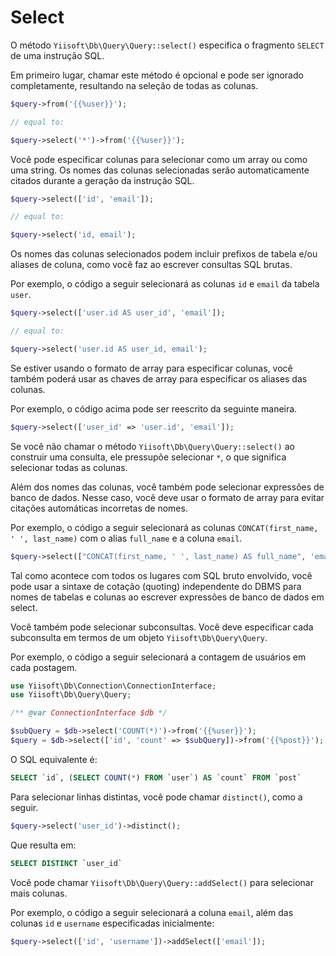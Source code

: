 # Select

O método `Yiisoft\Db\Query\Query::select()` especifica o fragmento `SELECT` de uma instrução SQL.

Em primeiro lugar, chamar este método é opcional e pode ser ignorado completamente, resultando na seleção de todas as colunas.

```php
$query->from('{{%user}}');

// equal to:

$query->select('*')->from('{{%user}}');
```

Você pode especificar colunas para selecionar como um array ou como uma string.
Os nomes das colunas selecionadas serão automaticamente citados durante a geração da instrução SQL.

```php
$query->select(['id', 'email']);

// equal to:

$query->select('id, email');
```

Os nomes das colunas selecionados podem incluir prefixos de tabela e/ou aliases de coluna, como você faz ao escrever consultas SQL brutas.

Por exemplo, o código a seguir selecionará as colunas `id` e `email` da tabela `user`.

```php
$query->select(['user.id AS user_id', 'email']);

// equal to:

$query->select('user.id AS user_id, email');
```

Se estiver usando o formato de array para especificar colunas, você também poderá usar as chaves de array para especificar os aliases das colunas.

Por exemplo, o código acima pode ser reescrito da seguinte maneira.

```php
$query->select(['user_id' => 'user.id', 'email']);
```

Se você não chamar o método `Yiisoft\Db\Query\Query::select()` ao construir uma consulta,
ele pressupõe selecionar `*`, o que significa selecionar todas as colunas.

Além dos nomes das colunas, você também pode selecionar expressões de banco de dados.
Nesse caso, você deve usar o formato de array para evitar citações automáticas incorretas de nomes.

Por exemplo, o código a seguir selecionará as colunas `CONCAT(first_name, ' ', last_name)` com o alias `full_name`
e a coluna `email`.

```php
$query->select(["CONCAT(first_name, ' ', last_name) AS full_name", 'email']); 
```

Tal como acontece com todos os lugares com SQL bruto envolvido,
você pode usar a sintaxe de cotação (quoting) independente do DBMS para nomes de tabelas e colunas ao escrever expressões de banco de dados em select.

Você também pode selecionar subconsultas. Você deve especificar cada subconsulta em termos de um objeto `Yiisoft\Db\Query\Query`.

Por exemplo, o código a seguir selecionará a contagem de usuários em cada postagem.

```php
use Yiisoft\Db\Connection\ConnectionInterface;
use Yiisoft\Db\Query\Query;

/** @var ConnectionInterface $db */

$subQuery = $db->select('COUNT(*)')->from('{{%user}}');
$query = $db->select(['id', 'count' => $subQuery])->from('{{%post}}');
```

O SQL equivalente é:

```sql
SELECT `id`, (SELECT COUNT(*) FROM `user`) AS `count` FROM `post`
```

Para selecionar linhas distintas, você pode chamar `distinct()`, como a seguir.

```php
$query->select('user_id')->distinct();
```

Que resulta em:

```sql
SELECT DISTINCT `user_id`
```

Você pode chamar `Yiisoft\Db\Query\Query::addSelect()` para selecionar mais colunas.

Por exemplo, o código a seguir selecionará a coluna `email`, além das colunas `id` e `username` especificadas
inicialmente:

```php
$query->select(['id', 'username'])->addSelect(['email']);
```
